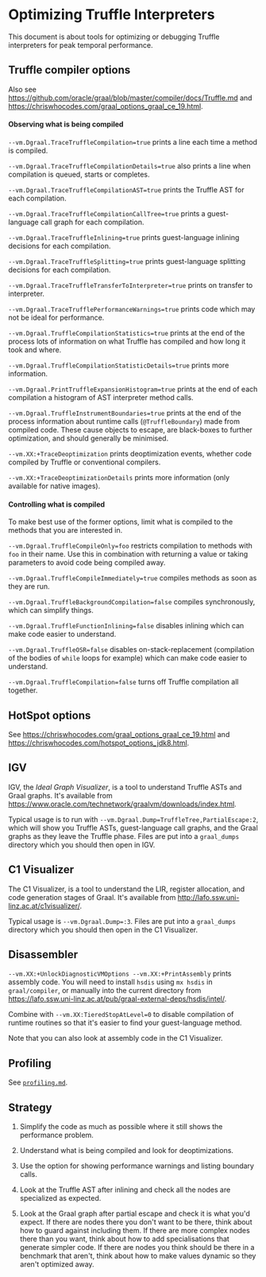 # Optimizing Truffle Interpreters

This document is about tools for optimizing or debugging Truffle interpreters
for peak temporal performance.

## Truffle compiler options

Also see https://github.com/oracle/graal/blob/master/compiler/docs/Truffle.md and https://chriswhocodes.com/graal_options_graal_ce_19.html.

#### Observing what is being compiled

`--vm.Dgraal.TraceTruffleCompilation=true` prints a line each time a method is compiled.

`--vm.Dgraal.TraceTruffleCompilationDetails=true` also prints a line when compilation is queued, starts or completes.

`--vm.Dgraal.TraceTruffleCompilationAST=true` prints the Truffle AST for each compilation.

`--vm.Dgraal.TraceTruffleCompilationCallTree=true` prints a guest-language call graph for each compilation.

`--vm.Dgraal.TraceTruffleInlining=true` prints guest-language inlining decisions for each compilation.

`--vm.Dgraal.TraceTruffleSplitting=true` prints guest-language splitting decisions for each compilation.

`--vm.Dgraal.TraceTruffleTransferToInterpreter=true` prints on transfer to interpreter.

`--vm.Dgraal.TraceTrufflePerformanceWarnings=true` prints code which may not be ideal for performance.

`--vm.Dgraal.TruffleCompilationStatistics=true` prints at the end of the process lots of information on what Truffle has compiled and how long it took and where.

`--vm.Dgraal.TruffleCompilationStatisticDetails=true` prints more information.

`--vm.Dgraal.PrintTruffleExpansionHistogram=true` prints at the end of each compilation a histogram of AST interpreter method calls.

`--vm.Dgraal.TruffleInstrumentBoundaries=true` prints at the end of the process information about runtime calls (`@TruffleBoundary`) made from compiled code. These cause objects to escape, are black-boxes to further optimization, and should generally be minimised.

`--vm.XX:+TraceDeoptimization` prints deoptimization events, whether code compiled by Truffle or conventional compilers.

`--vm.XX:+TraceDeoptimizationDetails` prints more information (only available for native images).

#### Controlling what is compiled

To make best use of the former options, limit what is compiled to the methods that you are interested in.

`--vm.Dgraal.TruffleCompileOnly=foo` restricts compilation to methods with `foo` in their name. Use this in combination with returning a value or taking parameters to avoid code being compiled away.

`--vm.Dgraal.TruffleCompileImmediately=true` compiles methods as soon as they are run.

`--vm.Dgraal.TruffleBackgroundCompilation=false` compiles synchronously, which can simplify things.

`--vm.Dgraal.TruffleFunctionInlining=false` disables inlining which can make code easier to understand.

`--vm.Dgraal.TruffleOSR=false` disables on-stack-replacement (compilation of the bodies of `while` loops for example) which can make code easier to understand.

`--vm.Dgraal.TruffleCompilation=false` turns off Truffle compilation all together.

## HotSpot options

See https://chriswhocodes.com/graal_options_graal_ce_19.html and https://chriswhocodes.com/hotspot_options_jdk8.html.

## IGV

IGV, the *Ideal Graph Visualizer*, is a tool to understand Truffle ASTs and
Graal graphs. It's available from
https://www.oracle.com/technetwork/graalvm/downloads/index.html.

Typical usage is to run with `--vm.Dgraal.Dump=TruffleTree,PartialEscape:2`,
which will show you Truffle ASTs, guest-language call graphs, and the Graal
graphs as they leave the Truffle phase. Files are put into a `graal_dumps`
directory which you should then open in IGV.

## C1 Visualizer

The C1 Visualizer, is a tool to understand the LIR, register allocation, and
code generation stages of Graal. It's available from
http://lafo.ssw.uni-linz.ac.at/c1visualizer/.

Typical usage is `--vm.Dgraal.Dump=:3`. Files are put into a `graal_dumps`
directory which you should then open in the C1 Visualizer.

## Disassembler

`--vm.XX:+UnlockDiagnosticVMOptions --vm.XX:+PrintAssembly` prints assembly
code. You will need to install `hsdis` using `mx hsdis` in `graal/compiler`,
or manually into the current directory from
https://lafo.ssw.uni-linz.ac.at/pub/graal-external-deps/hsdis/intel/.

Combine with `--vm.XX:TieredStopAtLevel=0` to disable compilation of runtime
routines so that it's easier to find your guest-language method.

Note that you can also look at assembly code in the C1 Visualizer.

## Profiling

See [`profiling.md`](Profiling.md).

## Strategy

1. Simplify the code as much as possible where it still shows the performance problem.

2. Understand what is being compiled and look for deoptimizations.

3. Use the option for showing performance warnings and listing boundary calls.

3. Look at the Truffle AST after inlining and check all the nodes are specialized as expected.

4. Look at the Graal graph after partial escape and check it is what you'd expect. If there are nodes there you don't want to be there, think about how to guard against including them. If there are more complex nodes there than you want, think about how to add specialisations that generate simpler code. If there are nodes you think should be there in a benchmark that aren't, think about how to make values dynamic so they aren't optimized away.
